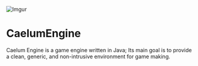 ![Imgur](http://i.imgur.com/ISxctvZ.png)

# CaelumEngine

Caelum Engine is a game engine written in Java; Its main goal is to provide a clean, generic, and non-intrusive environment for game making.